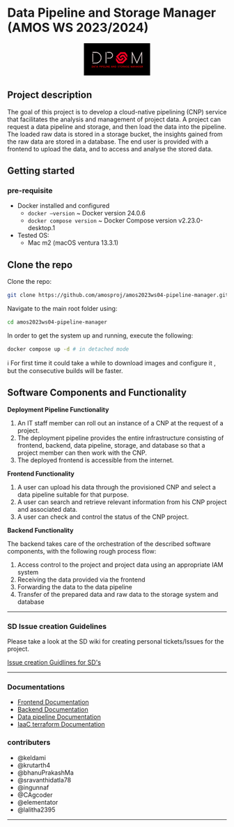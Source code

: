 # Data Pipeline and Storage Manager (AMOS WS 2023/2024)
<p align="center">
<img src="Deliverables%2Fsprint-01%2FDPSM%20Team%20Logo.jpg"  width="30%" height="30%">
</p>

## Project description

The goal of this project is to develop a cloud-native pipelining (CNP) service that facilitates the analysis and management of project data. A project can request a data pipeline and storage, and then load the data into the pipeline. The loaded raw data is stored in a storage bucket, the insights gained from the raw data are stored in a database. The end user is provided with a frontend to upload the data, and to access and analyse the stored data.

## Getting started

### pre-requisite

- Docker installed and configured
    - `docker —version` ~ Docker version 24.0.6
    - `docker compose version` ~ Docker Compose version v2.23.0-desktop.1
- Tested OS:
    - Mac m2 (macOS ventura 13.3.1)

## Clone the repo

Clone the repo: 

```bash
git clone https://github.com/amosproj/amos2023ws04-pipeline-manager.git
```

Navigate to the main root folder using:

```bash
cd amos2023ws04-pipeline-manager
```

In order to get the system up and running, execute the following:

```bash
docker compose up -d # in detached mode
```

<aside>
ℹ️ For first time it could take a while to download images and configure it , but the consecutive builds will be faster.

</aside>

## Software Components and Functionality

**Deployment Pipeline Functionality**
1. An IT staff member can roll out an instance of a CNP at the request of a project.
2. The deployment pipeline provides the entire infrastructure consisting of frontend, backend, data pipeline, storage, and database so that a project member can then work with the CNP.
3. The deployed frontend is accessible from the internet.

**Frontend Functionality**
1. A user can upload his data through the provisioned CNP and select a data pipeline suitable for that purpose.
2. A user can search and retrieve relevant information from his CNP project and associated data.
3. A user can check and control the status of the CNP project.

**Backend Functionality**

The backend takes care of the orchestration of the described software components, with the following rough process flow:
1. Access control to the project and project data using an appropriate IAM system
2. Receiving the data provided via the frontend
3. Forwarding the data to the data pipeline
4. Transfer of the prepared data and raw data to the storage system and database
<hr>

### SD Issue creation Guidelines
Please take a look at the SD wiki for creating personal tickets/Issues for the project. 

[Issue creation Guidlines for SD's](Documentation/SD_Issue_Guidelines.md)

<hr>

### Documentations

- [Frontend Documentation](src/frontend/README.md)
- [Backend Documentation](src/backend/README.md)
- [Data pipeline Documentation ](src/datapipeline/README.md)
- [IaaC terraform Documentation](src/infrastructure/terraform/README.md)



### contributers

* @keldami
* @krutarth4
* @bhanuPrakashMa
* @sravanthidatla78
* @ingunnaf
* @CAgcoder
* @elementator
* @lalitha2395


<hr>
